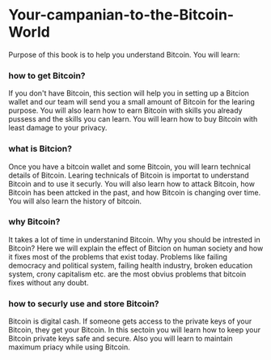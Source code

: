 # Your-campanian-to-the-Bitcoin-World

Purpose of this book is to help you understand Bitcoin. You will learn:
### how to get Bitcoin?
If you don't have Bitcoin, this section will help you in setting up a Bitcion wallet and our team will send you a small amount of Bitcoin for the learing purpose. You will also learn how to earn Bitcoin with skills you already pussess and the skills you can learn. You will learn how to buy Bitcoin with least damage to  your privacy.

### what is Bitcion?
Once you have a bitcoin wallet and some Bitcoin, you will learn technical details of Bitcoin. Learing technicals of Bitcoin is importat to understand Bitcoin and to use it securly. You will also learn how to attack Bitcoin, how Bitcoin has been attcked in the past, and how Bitcoin is changing over time. You will also learn  the history of bitcoin.

### why Bitcoin?
It takes a lot of time in understanind Bitcoin. Why you should be intrested in Bitcoin? Here we will explain the effect of Bitcion on human society and how it fixes most of the problems that exist today. Problems like failing democracy and political system, failing health industry, broken education system, crony capitalism etc. are the most obvius problems that bitcoin fixes without any doubt.  

### how to securly use and store Bitcoin?
Bitcoin is digital cash. If someone gets access to the private keys of your Bitcoin, they get your Bitcoin. In this sectoin you will learn how to keep your Bitcoin private keys safe and secure. Also you will learn to maintain maximum priacy while using Bitcoin. 
